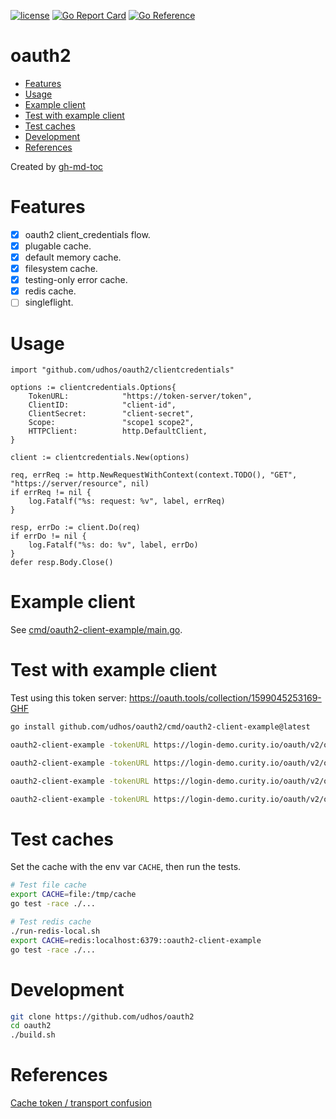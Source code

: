 [![license](http://img.shields.io/badge/license-MIT-blue.svg)](https://github.com/udhos/oauth2/blob/main/LICENSE)
[![Go Report Card](https://goreportcard.com/badge/github.com/udhos/oauth2)](https://goreportcard.com/report/github.com/udhos/oauth2)
[![Go Reference](https://pkg.go.dev/badge/github.com/udhos/oauth2.svg)](https://pkg.go.dev/github.com/udhos/oauth2)

# oauth2

* [Features](#features)
* [Usage](#usage)
* [Example client](#example-client)
* [Test with example client](#test-with-example-client)
* [Test caches](#test-caches)
* [Development](#development)
* [References](#references)

Created by [gh-md-toc](https://github.com/ekalinin/github-markdown-toc.go)

# Features

- [X] oauth2 client_credentials flow.
- [X] plugable cache.
- [X] default memory cache.
- [X] filesystem cache.
- [X] testing-only error cache.
- [X] redis cache.
- [ ] singleflight.

# Usage

```golang
import "github.com/udhos/oauth2/clientcredentials"

options := clientcredentials.Options{
    TokenURL:            "https://token-server/token",
    ClientID:            "client-id",
    ClientSecret:        "client-secret",
    Scope:               "scope1 scope2",
    HTTPClient:          http.DefaultClient,
}

client := clientcredentials.New(options)

req, errReq := http.NewRequestWithContext(context.TODO(), "GET", "https://server/resource", nil)
if errReq != nil {
    log.Fatalf("%s: request: %v", label, errReq)
}

resp, errDo := client.Do(req)
if errDo != nil {
    log.Fatalf("%s: do: %v", label, errDo)
}
defer resp.Body.Close()
```

# Example client

See [cmd/oauth2-client-example/main.go](cmd/oauth2-client-example/main.go).

# Test with example client

Test using this token server: https://oauth.tools/collection/1599045253169-GHF

```bash
go install github.com/udhos/oauth2/cmd/oauth2-client-example@latest

oauth2-client-example -tokenURL https://login-demo.curity.io/oauth/v2/oauth-token -clientID demo-backend-client -clientSecret MJlO3binatD9jk1

oauth2-client-example -tokenURL https://login-demo.curity.io/oauth/v2/oauth-token -clientID demo-backend-client -clientSecret MJlO3binatD9jk1 -cache file:/tmp/cache

oauth2-client-example -tokenURL https://login-demo.curity.io/oauth/v2/oauth-token -clientID demo-backend-client -clientSecret MJlO3binatD9jk1 -cache error

oauth2-client-example -tokenURL https://login-demo.curity.io/oauth/v2/oauth-token -clientID demo-backend-client -clientSecret MJlO3binatD9jk1 -cache redis:localhost:6379::oauth2-client-example
```

# Test caches

Set the cache with the env var `CACHE`, then run the tests.

```bash
# Test file cache
export CACHE=file:/tmp/cache
go test -race ./...

# Test redis cache
./run-redis-local.sh
export CACHE=redis:localhost:6379::oauth2-client-example
go test -race ./...
```

# Development

```bash
git clone https://github.com/udhos/oauth2
cd oauth2
./build.sh
```

# References

[Cache token / transport confusion](https://github.com/golang/oauth2/issues/84)
